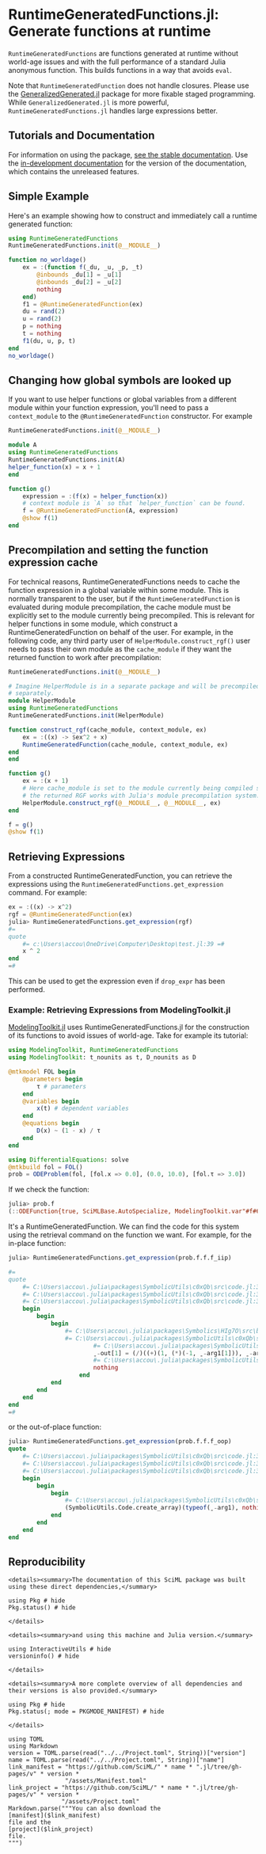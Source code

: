 # RuntimeGeneratedFunctions.jl: Generate functions at runtime

`RuntimeGeneratedFunctions` are functions generated at runtime without world-age
issues and with the full performance of a standard Julia anonymous function. This
builds functions in a way that avoids `eval`.

Note that `RuntimeGeneratedFunction` does not handle closures. Please use the
[GeneralizedGenerated.jl](https://github.com/JuliaStaging/GeneralizedGenerated.jl)
package for more fixable staged programming. While `GeneralizedGenerated.jl` is
more powerful, `RuntimeGeneratedFunctions.jl` handles large expressions better.

## Tutorials and Documentation

For information on using the package,
[see the stable documentation](https://docs.sciml.ai/RuntimeGeneratedFunctions/stable/). Use the
[in-development documentation](https://docs.sciml.ai/RuntimeGeneratedFunctions/dev/) for the version of
the documentation, which contains the unreleased features.

## Simple Example

Here's an example showing how to construct and immediately call a runtime
generated function:

```julia
using RuntimeGeneratedFunctions
RuntimeGeneratedFunctions.init(@__MODULE__)

function no_worldage()
    ex = :(function f(_du, _u, _p, _t)
        @inbounds _du[1] = _u[1]
        @inbounds _du[2] = _u[2]
        nothing
    end)
    f1 = @RuntimeGeneratedFunction(ex)
    du = rand(2)
    u = rand(2)
    p = nothing
    t = nothing
    f1(du, u, p, t)
end
no_worldage()
```

## Changing how global symbols are looked up

If you want to use helper functions or global variables from a different
module within your function expression, you'll need to pass a `context_module`
to the `@RuntimeGeneratedFunction` constructor. For example

```julia
RuntimeGeneratedFunctions.init(@__MODULE__)

module A
using RuntimeGeneratedFunctions
RuntimeGeneratedFunctions.init(A)
helper_function(x) = x + 1
end

function g()
    expression = :(f(x) = helper_function(x))
    # context module is `A` so that `helper_function` can be found.
    f = @RuntimeGeneratedFunction(A, expression)
    @show f(1)
end
```

## Precompilation and setting the function expression cache

For technical reasons, RuntimeGeneratedFunctions needs to cache the function
expression in a global variable within some module. This is normally
transparent to the user, but if the `RuntimeGeneratedFunction` is evaluated
during module precompilation, the cache module must be explicitly set to the
module currently being precompiled. This is relevant for helper functions in
some module, which construct a RuntimeGeneratedFunction on behalf of the user.
For example, in the following code, any third party user of
`HelperModule.construct_rgf()` user needs to pass their own module as the
`cache_module` if they want the returned function to work after precompilation:

```julia
RuntimeGeneratedFunctions.init(@__MODULE__)

# Imagine HelperModule is in a separate package and will be precompiled
# separately.
module HelperModule
using RuntimeGeneratedFunctions
RuntimeGeneratedFunctions.init(HelperModule)

function construct_rgf(cache_module, context_module, ex)
    ex = :((x) -> $ex^2 + x)
    RuntimeGeneratedFunction(cache_module, context_module, ex)
end
end

function g()
    ex = :(x + 1)
    # Here cache_module is set to the module currently being compiled so that
    # the returned RGF works with Julia's module precompilation system.
    HelperModule.construct_rgf(@__MODULE__, @__MODULE__, ex)
end

f = g()
@show f(1)
```

## Retrieving Expressions

From a constructed RuntimeGeneratedFunction, you can retrieve the expressions using the
`RuntimeGeneratedFunctions.get_expression` command. For example:

```julia
ex = :((x) -> x^2)
rgf = @RuntimeGeneratedFunction(ex)
julia> RuntimeGeneratedFunctions.get_expression(rgf)
#=
quote
    #= c:\Users\accou\OneDrive\Computer\Desktop\test.jl:39 =#
    x ^ 2
end
=#
```

This can be used to get the expression even if `drop_expr` has been performed.

### Example: Retrieving Expressions from ModelingToolkit.jl

[ModelingToolkit.jl](https://github.com/SciML/ModelingToolkit.jl) uses
RuntimeGeneratedFunctions.jl for the construction of its functions to avoid issues of
world-age. Take for example its tutorial:

```julia
using ModelingToolkit, RuntimeGeneratedFunctions
using ModelingToolkit: t_nounits as t, D_nounits as D

@mtkmodel FOL begin
    @parameters begin
        τ # parameters
    end
    @variables begin
        x(t) # dependent variables
    end
    @equations begin
        D(x) ~ (1 - x) / τ
    end
end

using DifferentialEquations: solve
@mtkbuild fol = FOL()
prob = ODEProblem(fol, [fol.x => 0.0], (0.0, 10.0), [fol.τ => 3.0])
```

If we check the function:

```julia
julia> prob.f
(::ODEFunction{true, SciMLBase.AutoSpecialize, ModelingToolkit.var"#f#697"{RuntimeGeneratedFunction{(:ˍ₋arg1, :ˍ₋arg2, :t), ModelingToolkit.var"#_RGF_ModTag", ModelingToolkit.var"#_RGF_ModTag", (0x2cce5cf2, 0xd20b0d73, 0xd14ed8a6, 0xa4d56c4f, 0x72958ea1), Nothing}, RuntimeGeneratedFunction{(:ˍ₋out, :ˍ₋arg1, :ˍ₋arg2, :t), ModelingToolkit.var"#_RGF_ModTag", ModelingToolkit.var"#_RGF_ModTag", (0x7f3c227e, 0x8f116bb1, 0xb3528ad5, 0x9c57c605, 0x60f580c3), Nothing}}, UniformScaling{Bool}, Nothing, Nothing, Nothing, Nothing, Nothing, Nothing, Nothing, Nothing, Nothing, Nothing, Nothing, ModelingToolkit.var"#852#generated_observed#706"{Bool, ODESystem, Dict{Any, Any}, Vector{Any}}, Nothing, ODESystem, Nothing, Nothing}) (generic function with 1 method)
```

It's a RuntimeGeneratedFunction. We can find the code for this system using the retrieval
command on the function we want. For example, for the in-place function:

```julia
julia> RuntimeGeneratedFunctions.get_expression(prob.f.f.f_iip)

#=
quote
    #= C:\Users\accou\.julia\packages\SymbolicUtils\c0xQb\src\code.jl:373 =#
    #= C:\Users\accou\.julia\packages\SymbolicUtils\c0xQb\src\code.jl:374 =#
    #= C:\Users\accou\.julia\packages\SymbolicUtils\c0xQb\src\code.jl:375 =#
    begin
        begin
            begin
                #= C:\Users\accou\.julia\packages\Symbolics\HIg7O\src\build_function.jl:546 =#
                #= C:\Users\accou\.julia\packages\SymbolicUtils\c0xQb\src\code.jl:422 =# @inbounds begin
                        #= C:\Users\accou\.julia\packages\SymbolicUtils\c0xQb\src\code.jl:418 =#
                        ˍ₋out[1] = (/)((+)(1, (*)(-1, ˍ₋arg1[1])), ˍ₋arg2[1])
                        #= C:\Users\accou\.julia\packages\SymbolicUtils\c0xQb\src\code.jl:420 =#
                        nothing
                    end
            end
        end
    end
end
=#
```

or the out-of-place function:

```julia
julia> RuntimeGeneratedFunctions.get_expression(prob.f.f.f_oop)
quote
    #= C:\Users\accou\.julia\packages\SymbolicUtils\c0xQb\src\code.jl:373 =#
    #= C:\Users\accou\.julia\packages\SymbolicUtils\c0xQb\src\code.jl:374 =#
    #= C:\Users\accou\.julia\packages\SymbolicUtils\c0xQb\src\code.jl:375 =#
    begin
        begin
            begin
                #= C:\Users\accou\.julia\packages\SymbolicUtils\c0xQb\src\code.jl:468 =#
                (SymbolicUtils.Code.create_array)(typeof(ˍ₋arg1), nothing, Val{1}(), Val{(1,)}(), (/)((+)(1, (*)(-1, ˍ₋arg1[1])), ˍ₋arg2[1]))
            end
        end
    end
end
```


## Reproducibility

```@raw html
<details><summary>The documentation of this SciML package was built using these direct dependencies,</summary>
```

```@example
using Pkg # hide
Pkg.status() # hide
```

```@raw html
</details>
```

```@raw html
<details><summary>and using this machine and Julia version.</summary>
```

```@example
using InteractiveUtils # hide
versioninfo() # hide
```

```@raw html
</details>
```

```@raw html
<details><summary>A more complete overview of all dependencies and their versions is also provided.</summary>
```

```@example
using Pkg # hide
Pkg.status(; mode = PKGMODE_MANIFEST) # hide
```

```@raw html
</details>
```

```@eval
using TOML
using Markdown
version = TOML.parse(read("../../Project.toml", String))["version"]
name = TOML.parse(read("../../Project.toml", String))["name"]
link_manifest = "https://github.com/SciML/" * name * ".jl/tree/gh-pages/v" * version *
                "/assets/Manifest.toml"
link_project = "https://github.com/SciML/" * name * ".jl/tree/gh-pages/v" * version *
               "/assets/Project.toml"
Markdown.parse("""You can also download the
[manifest]($link_manifest)
file and the
[project]($link_project)
file.
""")
```
